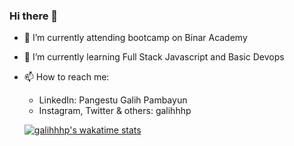 ### Hi there 👋

- 🔭 I’m currently attending bootcamp on Binar Academy
- 🌱 I’m currently learning Full Stack Javascript and Basic Devops
- 📫 How to reach me: 
  - LinkedIn: Pangestu Galih Pambayun
  - Instagram, Twitter & others: galihhhp
  
  [![galihhhp's wakatime stats](https://github-readme-stats.vercel.app/api/wakatime?username=galihhhp)](https://github.com/anuraghazra/github-readme-stats)
